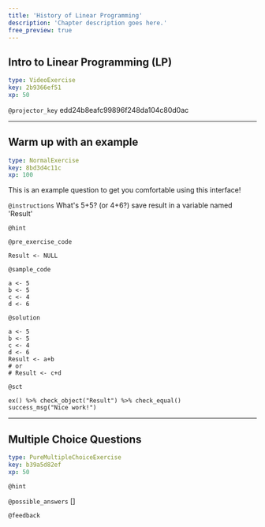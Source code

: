 ```yaml
---
title: 'History of Linear Programming'
description: 'Chapter description goes here.'
free_preview: true
---
```


## Intro to Linear Programming (LP)

```yaml
type: VideoExercise
key: 2b9366ef51
xp: 50
```

`@projector_key`
edd24b8eafc99896f248da104c80d0ac

---

## Warm up with an example

```yaml
type: NormalExercise
key: 8bd3d4c11c
xp: 100
```

This is an example question to get you comfortable using this interface!

`@instructions`
What's 5+5?              (or 4+6?)	save result in a variable named 'Result'

`@hint`


`@pre_exercise_code`
```{r}
Result <- NULL
```

`@sample_code`
```{r}
a <- 5
b <- 5
c <- 4
d <- 6
```

`@solution`
```{r}
a <- 5
b <- 5
c <- 4
d <- 6
Result <- a+b
# or 
# Result <- c+d
```

`@sct`
```{r}
ex() %>% check_object("Result") %>% check_equal()
success_msg("Nice work!")
```

---

## Multiple Choice Questions

```yaml
type: PureMultipleChoiceExercise
key: b39a5d82ef
xp: 50
```



`@hint`


`@possible_answers`
[]

`@feedback`
